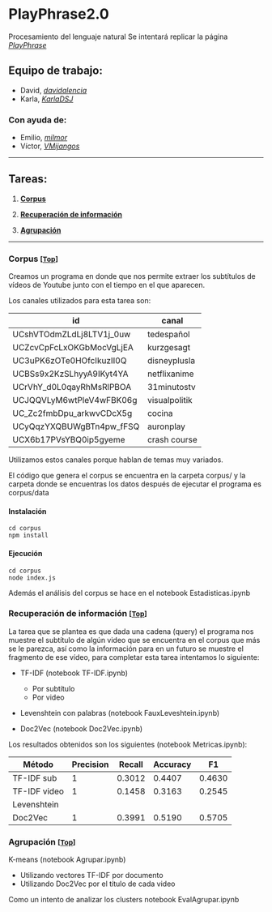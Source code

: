 # PlayPhrase2.0
Procesamiento del lenguaje natural
Se intentará replicar la página [*PlayPhrase*](https://www.playphrase.me/#/search) 

## Equipo de trabajo:
- David, [*davidalencia*](https://github.com/davidalencia)
- Karla, [*KarlaDSJ*](https://github.com/KarlaDSJ)

### Con ayuda de:
- Emilio, [*milmor*](https://github.com/milmor)
- Víctor, [*VMijangos*](https://github.com/VMijangos)
___

<a id="indice"></a>
## Tareas:

1. [**Corpus**](#corpus)

2. [**Recuperación de información**](#RI)

3. [**Agrupación**](#clusters)
___

<a id="corpus"></a>
### Corpus <small>[[Top](#indice)]</small>
Creamos un programa en donde que nos permite extraer los subtítulos de vídeos de Youtube junto con el tiempo en el que aparecen.

Los canales utilizados para esta tarea son:

|           id            |    canal      |
|-------------------------|---------------|
|UCshVTOdmZLdLj8LTV1j_0uw | tedespañol    |
|UCZcvCpFcLxOKGbMocVgLjEA | kurzgesagt    |
|UC3uPK6zOTe0HOfcIkuzII0Q | disneyplusla  |
|UCBSs9x2KzSLhyyA9IKyt4YA | netflixanime  |
|UCrVhY_d0L0qayRhMsRlPBOA | 31minutostv   |
|UCJQQVLyM6wtPleV4wFBK06g | visualpolitik |
|UC_Zc2fmbDpu_arkwvCDcX5g | cocina        |
|UCyQqzYXQBUWgBTn4pw_fFSQ | auronplay     |
|UCX6b17PVsYBQ0ip5gyeme   | crash course  |

Utilizamos estos canales porque hablan de temas muy variados.

El código que genera el corpus se encuentra en la carpeta corpus/ y la carpeta donde se encuentras los datos después de ejecutar el programa es corpus/data

#### Instalación 
```
cd corpus
npm install
```

#### Ejecución
```
cd corpus
node index.js
```

Además el análisis del corpus se hace en el notebook Estadisticas.ipynb

<a id="RI"></a>
### Recuperación de información <small>[[Top](#indice)]</small>
La tarea que se plantea es que dada una cadena (query) el programa nos muestre el subtítulo de algún video que se encuentra en el corpus que más se le parezca, así como la información para en un futuro se muestre el fragmento de ese vídeo, para completar esta tarea intentamos lo siguiente:

- TF-IDF (notebook TF-IDF.ipynb)
    - Por subtítulo
    - Por video

- Levenshtein con palabras (notebook FauxLeveshtein.ipynb)

- Doc2Vec (notebook Doc2Vec.ipynb)

Los resultados obtenidos son los siguientes (notebook Metricas.ipynb):

|   Método    | Precision | Recall | Accuracy |   F1   |
|-------------|-----------|--------|----------|--------|
|TF-IDF sub   |     1     | 0.3012 |  0.4407  | 0.4630 |
|TF-IDF video |     1     | 0.1458 |  0.3163  | 0.2545 |
|Levenshtein  |           |        |          |        |
|Doc2Vec      |     1     | 0.3991 |  0.5190  | 0.5705 |

<a id="clusters"></a>
### Agrupación <small>[[Top](#indice)]</small>

K-means (notebook Agrupar.ipynb)

- Utilizando vectores TF-IDF por documento
- Utilizando Doc2Vec por el título de cada video

Como un intento de analizar los clusters notebook EvalAgrupar.ipynb

